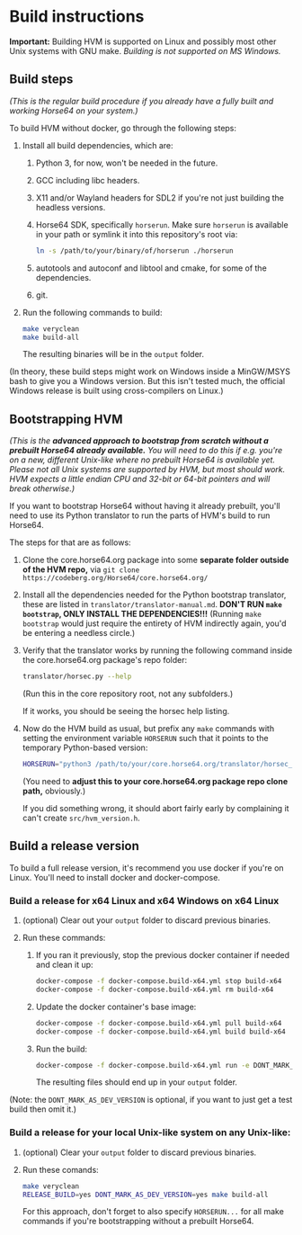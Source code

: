 
Build instructions
==================

**Important:** Building HVM is supported on Linux and possibly
most other Unix systems with GNU make. *Building is not
supported on MS Windows.*


Build steps
-----------

*(This is the regular build procedure if you already have
a fully built and working Horse64 on your system.)*

To build HVM without docker, go through the following steps:

1. Install all build dependencies, which are:

   1. Python 3, for now, won't be needed in the future.
   2. GCC including libc headers.
   3. X11 and/or Wayland headers for SDL2 if you're not
      just building the headless versions.
   4. Horse64 SDK, specifically `horserun`. Make sure
      `horserun` is available in your path or symlink
      it into this repository's root via:

      ```bash
      ln -s /path/to/your/binary/of/horserun ./horserun
      ```
   5. autotools and autoconf and libtool and cmake, for
      some of the dependencies.
   6. git.

2. Run the following commands to build:

   ```bash
   make veryclean
   make build-all
   ```

   The resulting binaries will be in the `output` folder.

(In theory, these build steps might work on Windows
inside a MinGW/MSYS bash to give you a Windows version.
But this isn't tested much, the official Windows release
is built using cross-compilers on Linux.)


Bootstrapping HVM
-----------------

*(This is the **advanced approach to bootstrap from
scratch without a prebuilt Horse64 already available.**
You will need to do this if e.g. you're on a new,
different Unix-like where no prebuilt Horse64 is available
yet. Please not all Unix systems are supported by HVM,
but most should work. HVM expects a little endian CPU
and 32-bit or 64-bit pointers and will break otherwise.)*

If you want to bootstrap Horse64 without having it
already prebuilt, you'll need to use its Python translator
to run the parts of HVM's build to run Horse64.

The steps for that are as follows:

1. Clone the core.horse64.org package into some **separate
   folder outside of the HVM repo,**
   via `git clone https://codeberg.org/Horse64/core.horse64.org/`

2. Install all the dependencies needed for the Python
   bootstrap translator, these are listed in
   `translator/translator-manual.md`. **DON'T RUN
   `make bootstrap`, ONLY INSTALL THE DEPENDENCIES!!!**
   (Running `make bootstrap` would just require the entirety of
   HVM indirectly again, you'd be entering a needless circle.)

3. Verify that the translator works by running the following
   command inside the core.horse64.org package's repo folder:

   ```bash
   translator/horsec.py --help
   ```

   (Run this in the core repository root, not any subfolders.)

   If it works, you should be seeing the horsec help listing.

4. Now do the HVM build as usual, but prefix any `make`
   commands with setting the environment variable `HORSERUN`
   such that it points to the temporary Python-based version:

   ```bash
   HORSERUN="python3 /path/to/your/core.horse64.org/translator/horsec_run.py" make
   ```

   (You need to **adjust this to your core.horse64.org package
   repo clone path,** obviously.)

   If you did something wrong, it should abort fairly early
   by complaining it can't create `src/hvm_version.h`.


Build a release version
-----------------------

To build a full release version, it's recommend you use docker
if you're on Linux. You'll need to install docker and
docker-compose.

### Build a release for x64 Linux and x64 Windows on x64 Linux

1. (optional) Clear out your `output` folder to discard
   previous binaries.

2. Run these commands:

   1. If you ran it previously, stop the previous docker
      container if needed and clean it up:

      ```bash
      docker-compose -f docker-compose.build-x64.yml stop build-x64
      docker-compose -f docker-compose.build-x64.yml rm build-x64
      ```

   2. Update the docker container's base image:

      ```bash
      docker-compose -f docker-compose.build-x64.yml pull build-x64
      docker-compose -f docker-compose.build-x64.yml build build-x64
      ```

   3. Run the build:

      ```bash
      docker-compose -f docker-compose.build-x64.yml run -e DONT_MARK_AS_DEV_VERSION=yes build-x64
      ```

      The resulting files should end up in your `output` folder.

(Note: the `DONT_MARK_AS_DEV_VERSION` is optional, if you want
to just get a test build then omit it.)

### Build a release for your local Unix-like system on any Unix-like:

1. (optional) Clear your `output` folder to discard previous
   binaries.

3. Run these comands:

   ```bash
   make veryclean
   RELEASE_BUILD=yes DONT_MARK_AS_DEV_VERSION=yes make build-all
   ```

   For this approach, don't forget to also specify `HORSERUN...`
   for all make commands if you're bootstrapping without a prebuilt
   Horse64.

